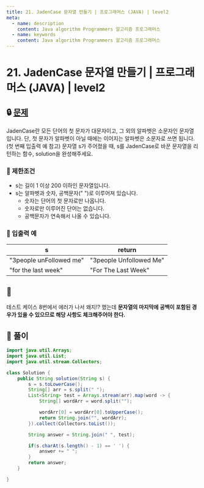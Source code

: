 ```yaml
---
title: 21. JadenCase 문자열 만들기 | 프로그래머스 (JAVA) | level2
meta:
  - name: description
    content: Java algorithm Programmers 알고리즘 프로그래머스
  - name: keywords
    content: Java algorithm Programmers 알고리즘 프로그래머스
---
```


# 21. JadenCase 문자열 만들기 | 프로그래머스 (JAVA) | level2

## 🔒 [문제](https://programmers.co.kr/learn/courses/30/lessons/12951)

JadenCase란 모든 단어의 첫 문자가 대문자이고, 그 외의 알파벳은 소문자인 문자열입니다. 단, 첫 문자가 알파벳이 아닐 때에는 이어지는 알파벳은 소문자로 쓰면 됩니다. (첫 번째 입출력 예 참고)
문자열 s가 주어졌을 때, s를 JadenCase로 바꾼 문자열을 리턴하는 함수, solution을 완성해주세요.

### **📢 제한조건**

* s는 길이 1 이상 200 이하인 문자열입니다.
* s는 알파벳과 숫자, 공백문자(" ")로 이루어져 있습니다.
    * 숫자는 단어의 첫 문자로만 나옵니다.
    * 숫자로만 이루어진 단어는 없습니다.
    * 공백문자가 연속해서 나올 수 있습니다.

### **📢 입출력 예**

| s	| return |
| --- | --- |
| "3people unFollowed me"	| "3people Unfollowed Me" |
| "for the last week" |	"For The Last Week" |


## 🔐

테스트 케이스 8번에서 에러가 나서 왜지!? 했는데
**문자열의 마지막에 공백이 포함된 경우가 있을 수 있으므로 해당 사항도 체크해주어야 한다.**

## 🔑 풀이

```java
import java.util.Arrays;
import java.util.List;
import java.util.stream.Collectors;

class Solution {
    public String solution(String s) {
        s = s.toLowerCase();
        String[] arr = s.split(" ");
        List<String> test = Arrays.stream(arr).map(word -> {
            String[] wordArr = word.split("");

            wordArr[0] = wordArr[0].toUpperCase();
            return String.join("", wordArr);
        }).collect(Collectors.toList());

        String answer = String.join(" ", test);

        if(s.charAt(s.length() - 1) == ' ') {
            answer += " ";
        }
        return answer;
    }

}
```